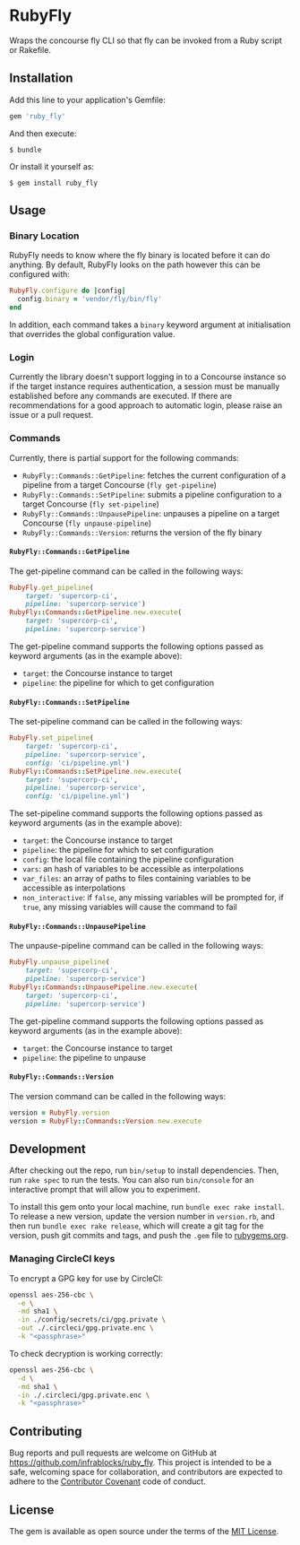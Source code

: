 # RubyFly

Wraps the concourse fly CLI so that fly can be invoked from a Ruby script or 
Rakefile.

## Installation

Add this line to your application's Gemfile:

```ruby
gem 'ruby_fly'
```

And then execute:

    $ bundle

Or install it yourself as:

    $ gem install ruby_fly

## Usage

### Binary Location

RubyFly needs to know where the fly binary is located before it can do anything.
By default, RubyFly looks on the path however this can be configured with:

```ruby
RubyFly.configure do |config|
  config.binary = 'vendor/fly/bin/fly'
end
```

In addition, each command takes a `binary` keyword argument at initialisation
that overrides the global configuration value.

### Login

Currently the library doesn't support logging in to a Concourse instance so if
the target instance requires authentication, a session must be manually 
established before any commands are executed. If there are recommendations for
a good approach to automatic login, please raise an issue or a pull request.

### Commands

Currently, there is partial support for the following commands:
* `RubyFly::Commands::GetPipeline`: fetches the current configuration of a 
  pipeline from a target Concourse (`fly get-pipeline`)
* `RubyFly::Commands::SetPipeline`: submits a pipeline configuration to
  a target Concourse (`fly set-pipeline`)
* `RubyFly::Commands::UnpausePipeline`: unpauses a pipeline on a target
  Concourse (`fly unpause-pipeline`)
* `RubyFly::Commands::Version`: returns the version of the fly binary

#### `RubyFly::Commands::GetPipeline`

The get-pipeline command can be called in the following ways:

```ruby
RubyFly.get_pipeline(
    target: 'supercorp-ci', 
    pipeline: 'supercorp-service')
RubyFly::Commands::GetPipeline.new.execute(
    target: 'supercorp-ci',
    pipeline: 'supercorp-service')
```

The get-pipeline command supports the following options passed as keyword 
arguments (as in the example above):
* `target`: the Concourse instance to target
* `pipeline`: the pipeline for which to get configuration

#### `RubyFly::Commands::SetPipeline`

The set-pipeline command can be called in the following ways:

```ruby
RubyFly.set_pipeline(
    target: 'supercorp-ci', 
    pipeline: 'supercorp-service',
    config: 'ci/pipeline.yml')
RubyFly::Commands::SetPipeline.new.execute(
    target: 'supercorp-ci',
    pipeline: 'supercorp-service',
    config: 'ci/pipeline.yml')
```

The set-pipeline command supports the following options passed as keyword 
arguments (as in the example above):
* `target`: the Concourse instance to target
* `pipeline`: the pipeline for which to set configuration
* `config`: the local file containing the pipeline configuration
* `vars`: an hash of variables to be accessible as interpolations
* `var_files`: an array of paths to files containing variables to be accessible
  as interpolations
* `non_interactive`: if `false`, any missing variables will be prompted for,
  if `true`, any missing variables will cause the command to fail

#### `RubyFly::Commands::UnpausePipeline`

The unpause-pipeline command can be called in the following ways:

```ruby
RubyFly.unpause_pipeline(
    target: 'supercorp-ci', 
    pipeline: 'supercorp-service')
RubyFly::Commands::UnpausePipeline.new.execute(
    target: 'supercorp-ci',
    pipeline: 'supercorp-service')
```

The get-pipeline command supports the following options passed as keyword 
arguments (as in the example above):
* `target`: the Concourse instance to target
* `pipeline`: the pipeline to unpause

#### `RubyFly::Commands::Version`

The version command can be called in the following ways:

```ruby
version = RubyFly.version
version = RubyFly::Commands::Version.new.execute
```

## Development

After checking out the repo, run `bin/setup` to install dependencies. Then, run
`rake spec` to run the tests. You can also run `bin/console` for an interactive
prompt that will allow you to experiment.

To install this gem onto your local machine, run `bundle exec rake install`. To
release a new version, update the version number in `version.rb`, and then run
`bundle exec rake release`, which will create a git tag for the version, push
git commits and tags, and push the `.gem` file to 
[rubygems.org](https://rubygems.org).

### Managing CircleCI keys

To encrypt a GPG key for use by CircleCI:

```bash
openssl aes-256-cbc \
  -e \
  -md sha1 \
  -in ./config/secrets/ci/gpg.private \
  -out ./.circleci/gpg.private.enc \
  -k "<passphrase>"
```

To check decryption is working correctly:

```bash
openssl aes-256-cbc \
  -d \
  -md sha1 \
  -in ./.circleci/gpg.private.enc \
  -k "<passphrase>"
```

## Contributing

Bug reports and pull requests are welcome on GitHub at 
https://github.com/infrablocks/ruby_fly. This project is intended to be a safe,
welcoming space for collaboration, and contributors are expected to adhere to
the [Contributor Covenant](http://contributor-covenant.org) code of conduct.


## License

The gem is available as open source under the terms of the 
[MIT License](http://opensource.org/licenses/MIT).
